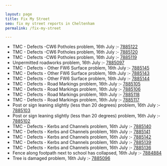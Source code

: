 ```yaml
---

layout: page
title: Fix My Street
seo: fix my street reports in Cheltenham
permalink: /fix-my-street

---
```


<!-- fix_marker starts -->

- TMC - Defects -CW6 Potholes  problem, 16th July :- [7885122](https://www.fixmystreet.com/report/7885122)
- TMC - Defects -CW6 Potholes  problem, 16th July :- [7885120](https://www.fixmystreet.com/report/7885120)
- TMC - Defects -CW6 Potholes  problem, 16th July :- [7885119](https://www.fixmystreet.com/report/7885119)
- Unpermitted roadworks problem, 16th July :- [7885097](https://www.fixmystreet.com/report/7885097)
- TMC - Defects - Other FW6  Surface problem, 16th July :- [7885145](https://www.fixmystreet.com/report/7885145)
- TMC - Defects - Other FW6  Surface problem, 16th July :- [7885143](https://www.fixmystreet.com/report/7885143)
- TMC - Defects - Other FW6  Surface problem, 16th July :- [7885144](https://www.fixmystreet.com/report/7885144)
- TMC - Defects - Road Markings problem, 16th July :- [7885105](https://www.fixmystreet.com/report/7885105)
- TMC - Defects - Road Markings problem, 16th July :- [7885106](https://www.fixmystreet.com/report/7885106)
- TMC - Defects - Road Markings problem, 16th July :- [7885118](https://www.fixmystreet.com/report/7885118)
- TMC - Defects - Road Markings problem, 16th July :- [7885117](https://www.fixmystreet.com/report/7885117)
- Post or sign leaning slightly (less than 20 degrees) problem, 16th July :- [7885103](https://www.fixmystreet.com/report/7885103)
- Post or sign leaning slightly (less than 20 degrees) problem, 16th July :- [7885102](https://www.fixmystreet.com/report/7885102)
- TMC - Defects - Kerbs and Channels problem, 16th July :- [7885140](https://www.fixmystreet.com/report/7885140)
- TMC - Defects - Kerbs and Channels problem, 16th July :- [7885141](https://www.fixmystreet.com/report/7885141)
- TMC - Defects - Kerbs and Channels problem, 16th July :- [7885142](https://www.fixmystreet.com/report/7885142)
- TMC - Defects - Kerbs and Channels problem, 16th July :- [7885139](https://www.fixmystreet.com/report/7885139)
- TMC - Defects - Kerbs and Channels problem, 16th July :- [7885136](https://www.fixmystreet.com/report/7885136)
- Fence along footpath next to school has collapsed, 16th July :- [7884884](https://www.fixmystreet.com/report/7884884)
- Tree is damaged problem, 16th July :- [7885096](https://www.fixmystreet.com/report/7885096)

<!-- fix_marker ends -->